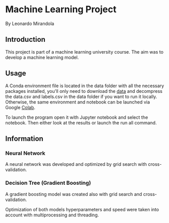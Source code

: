 # Machine Learning Project
By Leonardo Mirandola

## Introduction

This project is part of a machine learning university course. The aim was to develop a machine learning model.


## Usage

A Conda environment file is located in the data folder with all the necessary packages installed, you'll only need to download the [data](https://archive.ics.uci.edu/ml/datasets/gene+expression+cancer+RNA-Seq) and decompress the data.csv and labels.csv in the data folder if you want to run it locally. 
Otherwise, the same environment and notebook can be launched via Google [Colab](shorturl.at/tBHXZ).

To launch the program open it with Jupyter notebook and select the notebook.
Then either look at the results or launch the run all command.

## Information

### Neural Network
A neural network was developed and optimized by grid search with cross-validation.

### Decision Tree (Gradient Boosting)
A gradient boosting model was created also with grid search and cross-validation.

Optimization of both models hyperparameters and speed were taken into account with multiprocessing and threading.


